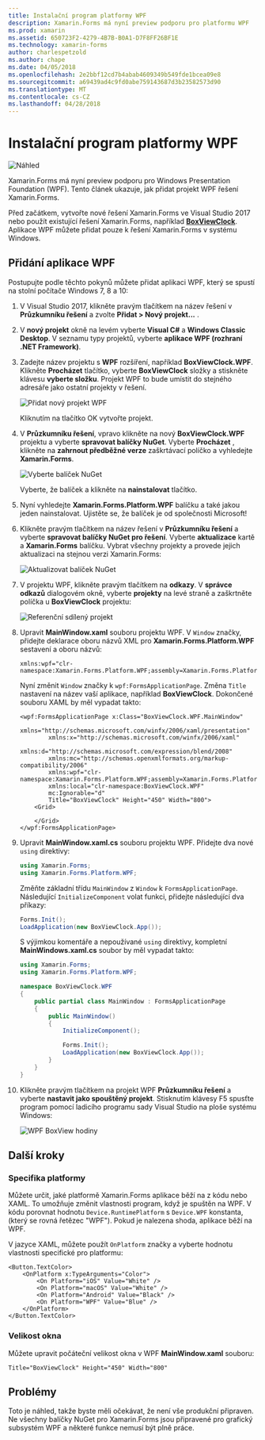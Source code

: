 ```yaml
---
title: Instalační program platformy WPF
description: Xamarin.Forms má nyní preview podporu pro platformu WPF
ms.prod: xamarin
ms.assetid: 650723F2-4279-4B7B-B0A1-D7F8FF26BF1E
ms.technology: xamarin-forms
author: charlespetzold
ms.author: chape
ms.date: 04/05/2018
ms.openlocfilehash: 2e2bbf12cd7b4abab4609349b549fde1bcea09e8
ms.sourcegitcommit: a69439ad4c9fd0abe759143687d3b23582573d90
ms.translationtype: MT
ms.contentlocale: cs-CZ
ms.lasthandoff: 04/28/2018
---
```

# <a name="wpf-platform-setup"></a>Instalační program platformy WPF

![Náhled](~/media/shared/preview.png)

Xamarin.Forms má nyní preview podporu pro Windows Presentation Foundation (WPF). Tento článek ukazuje, jak přidat projekt WPF řešení Xamarin.Forms.

Před začátkem, vytvořte nové řešení Xamarin.Forms ve Visual Studio 2017 nebo použít existující řešení Xamarin.Forms, například [ **BoxViewClock**](https://developer.xamarin.com/samples/xamarin-forms/BoxView/BoxViewClock/). Aplikace WPF můžete přidat pouze k řešení Xamarin.Forms v systému Windows.

## <a name="adding-a-wpf-app"></a>Přidání aplikace WPF

Postupujte podle těchto pokynů můžete přidat aplikaci WPF, který se spustí na stolní počítače Windows 7, 8 a 10:

1. V Visual Studio 2017, klikněte pravým tlačítkem na název řešení v **Průzkumníku řešení** a zvolte **Přidat > Nový projekt...** .

2. V **nový projekt** okně na levém vyberte **Visual C#** a **Windows Classic Desktop**. V seznamu typy projektů, vyberte **aplikace WPF (rozhraní .NET Framework)**. 

3. Zadejte název projektu s **WPF** rozšíření, například **BoxViewClock.WPF**. Klikněte **Procházet** tlačítko, vyberte **BoxViewClock** složky a stiskněte klávesu **vyberte složku**. Projekt WPF to bude umístit do stejného adresáře jako ostatní projekty v řešení.

    ![Přidat nový projekt WPF](wpf-images/add-new-project.png "přidat nový projekt WPF")

    Kliknutím na tlačítko OK vytvořte projekt.

4. V **Průzkumníku řešení**, vpravo klikněte na nový **BoxViewClock.WPF** projektu a vyberte **spravovat balíčky NuGet**. Vyberte **Procházet** , klikněte na **zahrnout předběžné verze** zaškrtávací políčko a vyhledejte **Xamarin.Forms**.

    ![Vyberte balíček NuGet](wpf-images/select-nuget-package.png "vyberte balíček NuGet")

    Vyberte, že balíček a klikněte na **nainstalovat** tlačítko.

5. Nyní vyhledejte **Xamarin.Forms.Platform.WPF** balíčku a také jakou jeden nainstalovat. Ujistěte se, že balíček je od společnosti Microsoft!

6. Klikněte pravým tlačítkem na název řešení v **Průzkumníku řešení** a vyberte **spravovat balíčky NuGet pro řešení**. Vyberte **aktualizace** kartě a **Xamarin.Forms** balíčku. Vybrat všechny projekty a provede jejich aktualizaci na stejnou verzi Xamarin.Forms:

    ![Aktualizovat balíček NuGet](wpf-images/update-nuget-package.png "aktualizovat balíček NuGet") 

7. V projektu WPF, klikněte pravým tlačítkem na **odkazy**. V **správce odkazů** dialogovém okně, vyberte **projekty** na levé straně a zaškrtněte políčka u **BoxViewClock** projektu:

    ![Referenční sdílený projekt](wpf-images/reference-shared-project.png "odkazovat sdílený projekt")

8. Upravit **MainWindow.xaml** souboru projektu WPF. V `Window` značky, přidejte deklarace oboru názvů XML pro **Xamarin.Forms.Platform.WPF** sestavení a oboru názvů:

    ```xaml
    xmlns:wpf="clr-namespace:Xamarin.Forms.Platform.WPF;assembly=Xamarin.Forms.Platform.WPF"
    ```

    Nyní změnit `Window` značky k `wpf:FormsApplicationPage`. Změna `Title` nastavení na název vaší aplikace, například **BoxViewClock**. Dokončené souboru XAML by měl vypadat takto:

    ```xaml
    <wpf:FormsApplicationPage x:Class="BoxViewClock.WPF.MainWindow"
            xmlns="http://schemas.microsoft.com/winfx/2006/xaml/presentation"
            xmlns:x="http://schemas.microsoft.com/winfx/2006/xaml"
            xmlns:d="http://schemas.microsoft.com/expression/blend/2008"
            xmlns:mc="http://schemas.openxmlformats.org/markup-compatibility/2006"
            xmlns:wpf="clr-namespace:Xamarin.Forms.Platform.WPF;assembly=Xamarin.Forms.Platform.WPF"
            xmlns:local="clr-namespace:BoxViewClock.WPF"
            mc:Ignorable="d"
            Title="BoxViewClock" Height="450" Width="800">
        <Grid>
        
        </Grid>
    </wpf:FormsApplicationPage>
    ```

9. Upravit **MainWindow.xaml.cs** souboru projektu WPF. Přidejte dva nové `using` direktivy:

    ```csharp
    using Xamarin.Forms;
    using Xamarin.Forms.Platform.WPF;
    ```

    Změňte základní třídu `MainWindow` z `Window` k `FormsApplicationPage`. Následující `InitializeComponent` volat funkci, přidejte následující dva příkazy:

    ```csharp
    Forms.Init();
    LoadApplication(new BoxViewClock.App());
    ```
    
    S výjimkou komentáře a nepoužívané `using` direktivy, kompletní **MainWindows.xaml.cs** soubor by měl vypadat takto:

    ```csharp
    using Xamarin.Forms;
    using Xamarin.Forms.Platform.WPF;

    namespace BoxViewClock.WPF
    {
        public partial class MainWindow : FormsApplicationPage
        {
            public MainWindow()
            {
                InitializeComponent();

                Forms.Init();
                LoadApplication(new BoxViewClock.App());
            }
        }
    }
    ```

10. Klikněte pravým tlačítkem na projekt WPF **Průzkumníku řešení** a vyberte **nastavit jako spouštěný projekt**. Stisknutím klávesy F5 spusťte program pomocí ladicího programu sady Visual Studio na ploše systému Windows:

    ![WPF BoxView hodiny](wpf-images/wpf-boxviewclock.png "hodiny BoxView WPF" )

## <a name="next-steps"></a>Další kroky

### <a name="platform-specifics"></a>Specifika platformy

Můžete určit, jaké platformě Xamarin.Forms aplikace běží na z kódu nebo XAML. To umožňuje změnit vlastnosti program, když je spuštěn na WPF. V kódu porovnat hodnotu `Device.RuntimePlatform` s `Device.WPF` konstanta, (který se rovná řetězec "WPF"). Pokud je nalezena shoda, aplikace běží na WPF.

V jazyce XAML, můžete použít `OnPlatform` značky a vyberte hodnotu vlastnosti specifické pro platformu:

```xaml
<Button.TextColor>
    <OnPlatform x:TypeArguments="Color">
        <On Platform="iOS" Value="White" />
        <On Platform="macOS" Value="White" />
        <On Platform="Android" Value="Black" />
        <On Platform="WPF" Value="Blue" />
    </OnPlatform>
</Button.TextColor>
```

### <a name="window-size"></a>Velikost okna

Můžete upravit počáteční velikost okna v WPF **MainWindow.xaml** souboru:

```xaml
Title="BoxViewClock" Height="450" Width="800"
```

## <a name="issues"></a>Problémy

Toto je náhled, takže byste měli očekávat, že není vše produkční připraven. Ne všechny balíčky NuGet pro Xamarin.Forms jsou připravené pro grafický subsystém WPF a některé funkce nemusí být plně práce.

